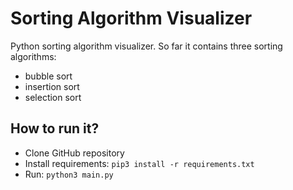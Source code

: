 # Sorting Algorithm Visualizer

Python sorting algorithm visualizer. So far it contains three sorting algorithms:
- bubble sort
- insertion sort
- selection sort

## How to run it?

- Clone GitHub repository
- Install requirements: `pip3 install -r requirements.txt`
- Run: `python3 main.py`
